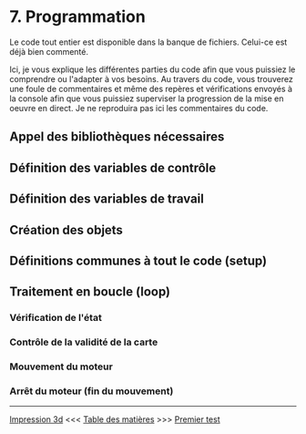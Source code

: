 # 7. Programmation
Le code tout entier est disponible dans la banque de fichiers.  Celui-ce est déjà bien commenté.

Ici, je vous explique les différentes parties du code afin que vous puissiez le comprendre ou l'adapter à vos besoins.
Au travers du code, vous trouverez une foule de commentaires et même des repères et vérifications envoyés à la console afin que vous puissiez superviser la progression de la mise en oeuvre en direct.  Je ne reproduira pas ici les commentaires du code.

## Appel des bibliothèques nécessaires

## Définition des variables de contrôle

## Définition des variables de travail

## Création des objets

## Définitions communes à tout le code (setup)

## Traitement en boucle (loop)

### Vérification de l'état

### Contrôle de la validité de la carte

### Mouvement du moteur

### Arrêt du moteur (fin du mouvement)

---
[Impression 3d](06_Impression_3d.md) <<<  [Table des matières](README.md)  >>>  [Premier test](08_PremierTest.md)




